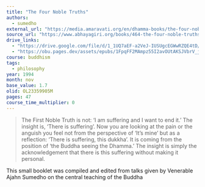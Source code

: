 ```yaml
---
title: "The Four Noble Truths"
authors:
  - sumedho
external_url: "https://media.amaravati.org/en/dhamma-books/the-four-noble-truths-illustrated-ed"
source_url: "https://www.abhayagiri.org/books/464-the-four-noble-truths"
drive_links:
  - "https://drive.google.com/file/d/1_1UQ7aEF-a2VeJ-IUSUgcEGWwRZQE4tD/view?usp=drivesdk"
  - "https://obu.pages.dev/assets/epubs/1FpqFF2MAmpz55I2avOUtAKSJVbrV_jdt.epub"
course: buddhism
tags:
  - philosophy
year: 1994
month: nov
base_value: 1.7
olid: OL23359905M
pages: 47
course_time_multiplier: 0
---
```


> The First Noble Truth is not: ‘I am suffering and I want to end it.’ The insight is, ‘There is suffering’. Now you are looking at the pain or the anguish you feel not from the perspective of ‘It’s mine’ but as a reflection: ‘There is suffering, this dukkha’. It is coming from the position of ‘the Buddha seeing the Dhamma.’ The insight is simply the acknowledgement that there is this suffering without making it personal.

This small booklet was compiled and edited from talks given by Venerable Ajahn Sumedho on the central teaching of the Buddha
